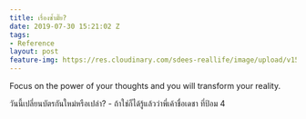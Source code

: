 ```yaml
---
title: เรื่องซ้ำมั๊ย?
date: 2019-07-30 15:21:02 Z
tags:
- Reference
layout: post
feature-img: https://res.cloudinary.com/sdees-reallife/image/upload/v1555658919/sample_feature_img.png
---
```


Focus on the power of your thoughts and you will transform your reality.

<i class="fa fa-child" style="color:plum"></i>

วันนี้เปลี่ยนบัตรกันใหม่หรือเปล่า? - ถ้าใช่ก็ได้รู้แล้วว่าพี่เค้าชื่อเดชา ที่ป้อม 4
